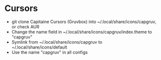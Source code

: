 # Cursors

- git clone Capitaine Cursors (Gruvbox) into ~/.local/share/icons/capgruv, or check AUR
- Change the name field in ~/.local/share/icons/capgruv/index.theme to "capgruv"
- Symlink from ~/.local/share/icons/capgruv to ~/.local/share/icons/default
- Use the name "capgruv" in all configs
